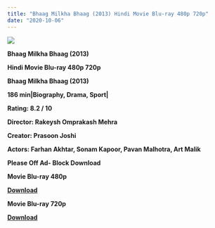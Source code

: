 ```yaml
---
title: "Bhaag Milkha Bhaag (2013) Hindi Movie Blu-ray 480p 720p"
date: "2020-10-06"
---
```


[**![](https://1.bp.blogspot.com/-gEsByWqqpaw/Xv64X0UXi0I/AAAAAAAADz0/bT416pFrrEc13gnPMxDXFnRL95UP3ihyQCLcBGAsYHQ/s1600/bhagmilkha.jpg)**](https://1.bp.blogspot.com/-gEsByWqqpaw/Xv64X0UXi0I/AAAAAAAADz0/bT416pFrrEc13gnPMxDXFnRL95UP3ihyQCLcBGAsYHQ/s1600/bhagmilkha.jpg)

 **Bhaag Milkha Bhaag (2013)**

**Hindi Movie Blu-ray 480p 720p** 

**Bhaag Milkha Bhaag (2013)**

**186 min|Biography, Drama, Sport|**

**Rating: 8.2 / 10** 

**Director: Rakeysh Omprakash Mehra**

**Creator: Prasoon Joshi**

**Actors: Farhan Akhtar, Sonam Kapoor, Pavan Malhotra, Art Malik**

**Please Off Ad- Block Download**

 **Movie Blu-ray 480p** 

**[Download](https://zee.gl/x3IH)** 

 **Movie Blu-ray 720p** 

**[Download](https://zee.gl/9G4K)**

